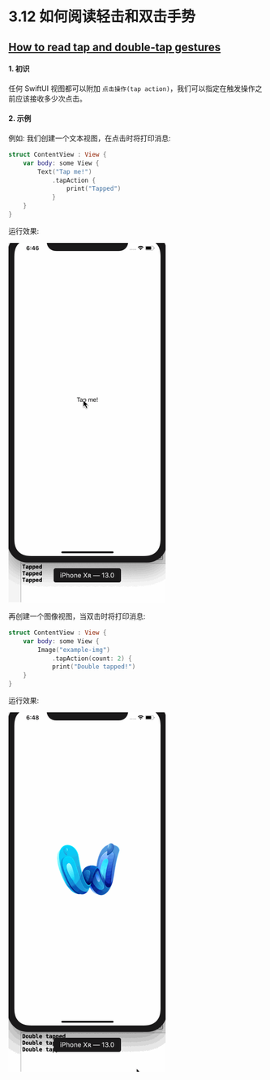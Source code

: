 # 3.12 如何阅读轻击和双击手势

## [How to read tap and double-tap gestures](https://www.hackingwithswift.com/quick-start/swiftui/how-to-read-tap-and-double-tap-gestures)

#### 1. 初识

任何 SwiftUI 视图都可以附加 `点击操作(tap action)`，我们可以指定在触发操作之前应该接收多少次点击。

#### 2. 示例

例如: 我们创建一个文本视图，在点击时将打印消息:

```swift
struct ContentView : View {
    var body: some View {
        Text("Tap me!")
            .tapAction {
                print("Tapped")
            }
    }
}
```

运行效果: 

![](../.gitbook/assets/tap_gesture_tap_text.gif)

再创建一个图像视图，当双击时将打印消息: 

```swift
struct ContentView : View {
    var body: some View {
        Image("example-img")
            .tapAction(count: 2) {
            print("Double tapped!")
    }
}
```

运行效果: 

![](../.gitbook/assets/tap_gesture_double_tap_image.gif)

